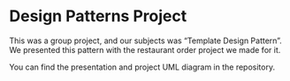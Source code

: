 # Design Patterns Project
This was a group project, and our subjects was “Template Design Pattern”. We presented this pattern with the restaurant order project we made for it.

You can find the presentation and project UML diagram in the repository.
